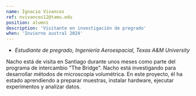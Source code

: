 ```yaml
---
name: Ignacio Vivancos
ref: nvivancos12@tamu.edu
position: alumni
description: 'Visitante en investigación de pregrado'
when: 'Invierno austral 2024'
---
```


- _Estudiante de pregrado, Ingeniería Aeroespacial, Texas A&M University_

Nacho está de visita en Santiago durante unos meses como parte del programa de intercambio "The Bridge". Nacho está investigando para desarrollar métodos de microscopía volumétrica. En este proyecto, él ha estado aprendiendo a preparar muestras, instalar hardware, ejecutar experimentos y analizar datos.
